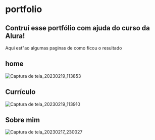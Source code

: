 # portfolio
## Contruí esse portfólio com ajuda do curso da Alura!
Aqui est"ao algumas paginas de como ficou o resultado
## home
![Captura de tela_20230219_113853](https://user-images.githubusercontent.com/72993762/219959598-7659bc2c-33cd-4b45-ac6e-5edc5f992bf1.png)

## Currículo
![Captura de tela_20230219_113910](https://user-images.githubusercontent.com/72993762/219959638-bcb114ba-0c40-4379-ac5b-daeeb3932937.png)

## Sobre mim
![Captura de tela_20230217_230027](https://user-images.githubusercontent.com/72993762/219959702-0b54d546-f531-40eb-bc43-559dc616f56c.png)
